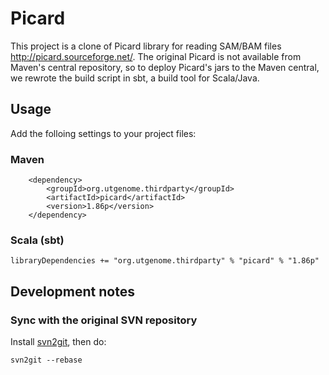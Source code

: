 Picard 
===

This project is a clone of Picard library for reading SAM/BAM files <http://picard.sourceforge.net/>. The original Picard is not available from Maven's central repository, so to deploy Picard's jars to the Maven central, we rewrote the build script in sbt, a build tool for Scala/Java. 

## Usage

Add the folloing settings to your project files:
### Maven 
        <dependency>
            <groupId>org.utgenome.thirdparty</groupId>
            <artifactId>picard</artifactId>
            <version>1.86p</version>
        </dependency>

### Scala (sbt)

    libraryDependencies += "org.utgenome.thirdparty" % "picard" % "1.86p"

## Development notes

### Sync with the original SVN repository

Install [svn2git](https://github.com/nirvdrum/svn2git), then do:

	svn2git --rebase




